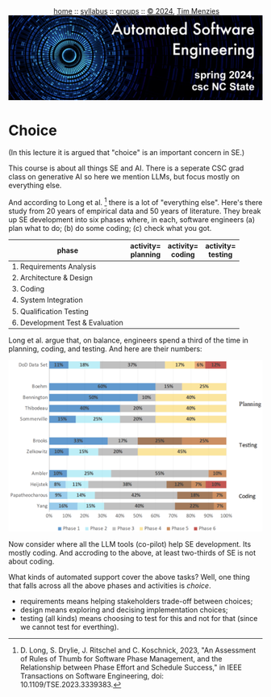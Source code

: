 <a name=top><br>
  <p align=center>&nbsp;<a href="/README.md#top">home</a> ::
  <a href="/docs/syllabus.md#top">syllabus</a> ::
  <a href="https://docs.google.com/spreadsheets/d/1YHZPRLfchksx541yaojJE_loOh2g4FaVKtrVcquoYIw/edit#gid=0">groups</a> ::
  <a href="/LICENSE.md#top">&copy;&nbsp;2024</a>, <a href="http:/timm.fyi">Tim Menzies</a><br>
  <a href="/README.md#top"><img width=600  
     src="/etc/img/ase24.png"></a></p>

# Choice

(In this lecture it is argued that "choice" is an important concern in SE.)

This course is about all things SE and AI. There is a seperate 
CSC grad class on generative AI so here we mention LLMs, but focus
mostly on everything else.

And according to Long et al. [^long23]
there is a lot of "everything else". Here's there study from 20 years of
empirical data and 50 years of literature. They break up SE development
into six phases where, in each, software engineers (a) plan what to do;
(b) do some coding; (c) check what you got. 

|phase | activity=<br>planning | activity=<br>coding | activity=<br>testing|
|---------------------------------|----------|---------|--------|
|1. Requirements Analysis         |          |         |        |
|2. Architecture & Design         |          |         |        |
|3. Coding                        |          |         |        |
|4. System Integration            |          |         |        |
|5. Qualification Testing         |          |         |        |
|6. Development Test & Evaluation |          |         |        |

Long et al. argue that, on balance, engineers spend a third of the time
in planning, coding, and testing. And here are their numbers:

![](/etc/img/phase.png)

[^long23]: D. Long, S. Drylie, J. Ritschel and C. Koschnick, 2023,
"An Assessment of Rules of Thumb for Software Phase Management, 
and the Relationship between Phase Effort and Schedule Success," 
in IEEE Transactions on Software Engineering, doi: 10.1109/TSE.2023.3339383.

Now consider where all the LLM tools (co-pilot) help SE development. Its mostly
coding. And accroding to the above, at least two-thirds of SE is not about coding.

What kinds of automated support cover the above tasks? Well, one thing that
falls across all the above phases and activities  is _choice_.

- requirements means helping stakeholders trade-off between choices;
- design means exploring and decising implementation choices;
- testing (all kinds) means choosing to test for this and not for that
  (since we cannot test for everthing).

